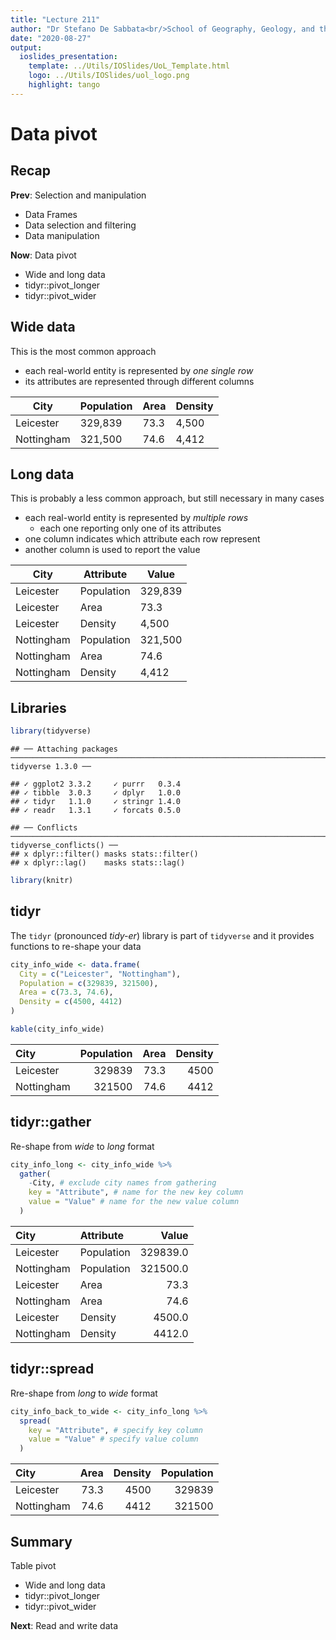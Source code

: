 ```yaml
---
title: "Lecture 211"
author: "Dr Stefano De Sabbata<br/>School of Geography, Geology, and the Env.<br/><a href=\"mailto:s.desabbata@le.ac.uk\">s.desabbata&commat;le.ac.uk</a> &vert; <a href=\"https://twitter.com/maps4thought\">&commat;maps4thought</a><br/><a href=\"https://github.com/sdesabbata/GY7702\">github.com/sdesabbata/GY7702</a> licensed under <a href=\"https://www.gnu.org/licenses/gpl-3.0.html\">GNU GPL v3.0</a>"
date: "2020-08-27"
output:
  ioslides_presentation:
    template: ../Utils/IOSlides/UoL_Template.html
    logo: ../Utils/IOSlides/uol_logo.png
    highlight: tango
---
```






# Data pivot



## Recap

**Prev**: Selection and manipulation

- Data Frames
- Data selection and filtering
- Data manipulation

**Now**: Data pivot

- Wide and long data
- tidyr::pivot_longer
- tidyr::pivot_wider



## Wide data

This is the most common approach 

- each real-world entity is represented by *one single row*
- its attributes are represented through different columns

|City      |Population|Area|Density|
|----------|----------|----|-------|
|Leicester |   329,839|73.3|  4,500|
|Nottingham|   321,500|74.6|  4,412|



## Long data 

This is probably a less common approach, but still necessary in many cases

- each real-world entity is represented by *multiple rows*
    - each one reporting only one of its attributes
- one column indicates which attribute each row represent
- another column is used to report the value

|City      |Attribute |Value  |
|----------|----------|-------|
|Leicester |Population|329,839|
|Leicester |      Area|   73.3|
|Leicester |   Density|  4,500|
|Nottingham|Population|321,500|
|Nottingham|      Area|   74.6|
|Nottingham|   Density|  4,412|


## Libraries


```r
library(tidyverse)
```

```
## ── Attaching packages ───────────────────────────────────────────────────────────────────────────────────────────────────────────────── tidyverse 1.3.0 ──
```

```
## ✓ ggplot2 3.3.2     ✓ purrr   0.3.4
## ✓ tibble  3.0.3     ✓ dplyr   1.0.0
## ✓ tidyr   1.1.0     ✓ stringr 1.4.0
## ✓ readr   1.3.1     ✓ forcats 0.5.0
```

```
## ── Conflicts ──────────────────────────────────────────────────────────────────────────────────────────────────────────────────── tidyverse_conflicts() ──
## x dplyr::filter() masks stats::filter()
## x dplyr::lag()    masks stats::lag()
```

```r
library(knitr)
```


## tidyr

The `tidyr` (pronounced *tidy-er*) library is part of `tidyverse` and it  provides functions to re-shape your data


```r
city_info_wide <- data.frame(
  City = c("Leicester", "Nottingham"),
  Population = c(329839, 321500),
  Area = c(73.3, 74.6),
  Density = c(4500, 4412)
)

kable(city_info_wide)
```



|City       | Population| Area| Density|
|:----------|----------:|----:|-------:|
|Leicester  |     329839| 73.3|    4500|
|Nottingham |     321500| 74.6|    4412|



## tidyr::gather

Re-shape from *wide* to *long* format


```r
city_info_long <- city_info_wide %>%
  gather(
    -City, # exclude city names from gathering
    key = "Attribute", # name for the new key column
    value = "Value" # name for the new value column
  )
```

|City       |Attribute  |    Value|
|:----------|:----------|--------:|
|Leicester  |Population | 329839.0|
|Nottingham |Population | 321500.0|
|Leicester  |Area       |     73.3|
|Nottingham |Area       |     74.6|
|Leicester  |Density    |   4500.0|
|Nottingham |Density    |   4412.0|



## tidyr::spread

Rre-shape from *long* to *wide* format


```r
city_info_back_to_wide <- city_info_long %>%
  spread(
    key = "Attribute", # specify key column
    value = "Value" # specify value column
  )
```

|City       | Area| Density| Population|
|:----------|----:|-------:|----------:|
|Leicester  | 73.3|    4500|     329839|
|Nottingham | 74.6|    4412|     321500|



## Summary

Table pivot

- Wide and long data
- tidyr::pivot_longer
- tidyr::pivot_wider

**Next**: Read and write data
